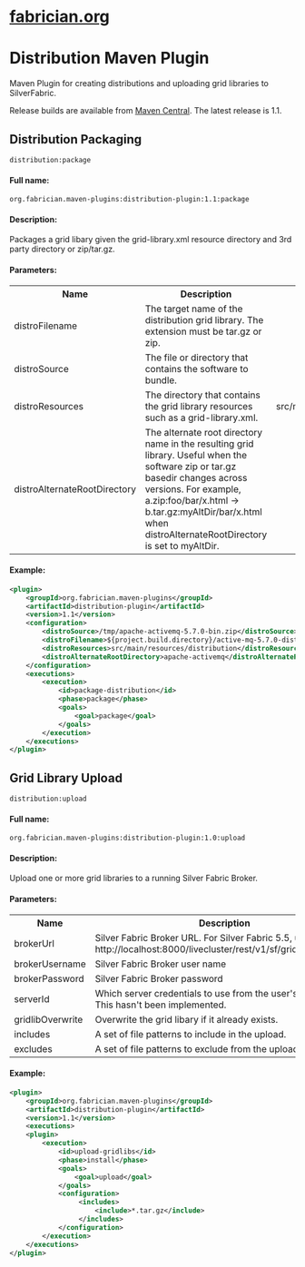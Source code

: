 [fabrician.org](http://fabrician.org/)
==========================================================================
Distribution Maven Plugin
==========================================================================

Maven Plugin for creating distributions and uploading grid libraries to SilverFabric.

Release builds are available from [Maven Central](http://search.maven.org/#search|ga|1|g%3A%22org.fabrician.maven-plugins%22).  The latest release is 1.1.

## Distribution Packaging

`distribution:package`

#### Full name:

`org.fabrician.maven-plugins:distribution-plugin:1.1:package`

#### Description:

Packages a grid libary given the grid-library.xml resource directory and 3rd party directory or zip/tar.gz.

#### Parameters:

<table>
  <tr>
    <th>Name</th><th>Description</th><th>Default Value</th>
  </tr>
  <tr>
    <td>distroFilename</td><td>The target name of the distribution grid library.  The extension must be tar.gz or zip.</td><td></td>
  </tr>
  <tr>
    <td>distroSource</td><td>The file or directory that contains the software to bundle.</td><td></td>
  </tr>
  <tr>
    <td>distroResources</td><td>The directory that contains the grid library resources such as a grid-library.xml.</td><td>src/main/resources/distribution</td>
  </tr>
  <tr>
    <td>distroAlternateRootDirectory</td><td>The alternate root directory name in the resulting grid library.  Useful when the software zip or tar.gz basedir changes across versions.  For example, a.zip:foo/bar/x.html -> b.tar.gz:myAltDir/bar/x.html when distroAlternateRootDirectory is set to myAltDir.</td><td></td>
  </tr>
</table>

#### Example:

```xml
<plugin>
    <groupId>org.fabrician.maven-plugins</groupId>
    <artifactId>distribution-plugin</artifactId>
    <version>1.1</version>
    <configuration>
        <distroSource>/tmp/apache-activemq-5.7.0-bin.zip</distroSource>
        <distroFilename>${project.build.directory}/active-mq-5.7.0-distro.tar.gz</distroFilename>
        <distroResources>src/main/resources/distribution</distroResources>
        <distroAlternateRootDirectory>apache-activemq</distroAlternateRootDirectory>
    </configuration>
    <executions>
        <execution>
            <id>package-distribution</id>
            <phase>package</phase>
            <goals>
                <goal>package</goal>
            </goals>
        </execution>
    </executions>
</plugin>
```

## Grid Library Upload

`distribution:upload`

#### Full name:

`org.fabrician.maven-plugins:distribution-plugin:1.0:upload`

#### Description:

Upload one or more grid libraries to a running Silver Fabric Broker.

#### Parameters:

<table>
  <tr>
    <th>Name</th><th>Description</th><th>Default Value</th>
  </tr>
  <tr>
    <td>brokerUrl</td><td>Silver Fabric Broker URL.  For Silver Fabric 5.5, use http://localhost:8000/livecluster/rest/v1/sf/gridlibs/archives.</td><td>http://localhost:8000/livecluster/gridlibs/archives</td>
  </tr>
  <tr>
    <td>brokerUsername</td><td>Silver Fabric Broker user name</td><td>admin</td>
  </tr>
  <tr>
    <td>brokerPassword</td><td>Silver Fabric Broker password</td><td>admin</td>
  </tr>
  <tr>
    <td>serverId</td><td>Which server credentials to use from the user's settings.xml.  This hasn't been implemented.</td><td></td>
  </tr>
  <tr>
    <td>gridlibOverwrite</td><td>Overwrite the grid libary if it already exists.</td><td>false</td>
  </tr>
  <tr>
    <td>includes</td><td>A set of file patterns to include in the upload.</td><td></td>
  </tr>
  <tr>
    <td>excludes</td><td>A set of file patterns to exclude from the upload.</td><td></td>
  </tr>
</table>

#### Example:

```xml
<plugin>
    <groupId>org.fabrician.maven-plugins</groupId>
    <artifactId>distribution-plugin</artifactId>
    <version>1.1</version>
    <executions>
    <plugin> 
        <execution>
            <id>upload-gridlibs</id>
            <phase>install</phase>
            <goals>
                <goal>upload</goal>
            </goals>
            <configuration>
                 <includes>
                     <include>*.tar.gz</include>
                 </includes>
            </configuration>
        </execution>
    </executions>
</plugin>
```
